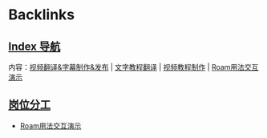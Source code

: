 
# Backlinks
## [Index 导航](<Index 导航.md>)
内容：[视频翻译&字幕制作&发布](<视频翻译&字幕制作&发布.md>) | [文字教程翻译](<文字教程翻译.md>) | [视频教程制作](<视频教程制作.md>) | [Roam用法交互演示](<Roam用法交互演示.md>)

## [岗位分工](<岗位分工.md>)
- [Roam用法交互演示](<Roam用法交互演示.md>)

